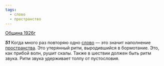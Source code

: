 ```yaml
---
tags:
  - слово
  - пространство
---
```


[Община 1926г](https://127.0.0.1:4002/agni/1926)

___51___
Когда много раз повторяю одно [слово](../../../tags/#слово) — это значит наполнение [пространства](../../../tags/#пространство). Это утерянный ритм, выродившийся в бормотание. Это, как прибой волн, рушит скалы. Также в шествии должен быть ритм звука. Ритм звука удерживает толпу от пустословия.   

